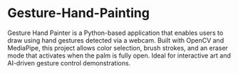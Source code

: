 # Gesture-Hand-Painting
Gesture Hand Painter is a Python-based application that enables users to draw using hand gestures detected via a webcam. Built with OpenCV and MediaPipe, this project allows color selection, brush strokes, and an eraser mode that activates when the palm is fully open. Ideal for interactive art and AI-driven gesture control demonstrations.
